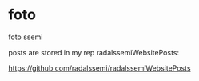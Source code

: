 # foto
foto ssemi


posts are stored in my rep radalssemiWebsitePosts:

https://github.com/radalssemi/radalssemiWebsitePosts
